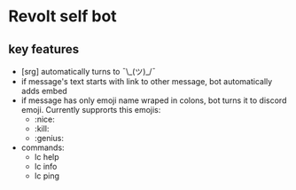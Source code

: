 # Revolt self bot

## key features
* [srg] automatically turns to ¯\\_(ツ)\_/¯
* if message's text starts with link to other message, bot automatically adds embed
* if message has only emoji name wraped in colons, bot turns it to discord emoji. Currently supprorts this emojis:
  * :nice: 
  * :kill:
  * :genius:
* commands:
  * lc help
  * lc info
  * lc ping
